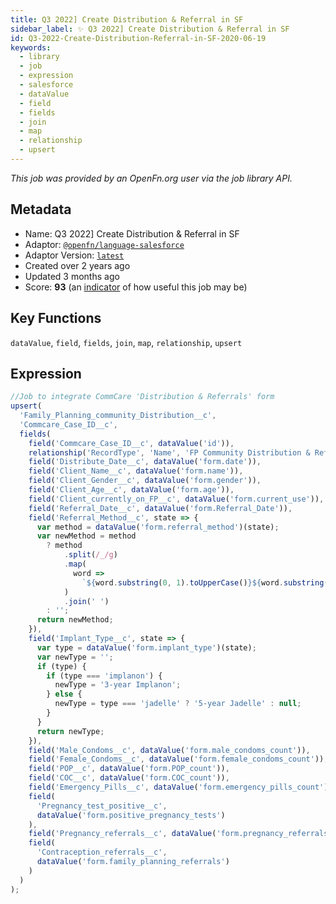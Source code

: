 ```yaml
---
title: Q3 2022] Create Distribution & Referral in SF
sidebar_label: ✨ Q3 2022] Create Distribution & Referral in SF
id: Q3-2022-Create-Distribution-Referral-in-SF-2020-06-19
keywords:
  - library
  - job
  - expression
  - salesforce
  - dataValue
  - field
  - fields
  - join
  - map
  - relationship
  - upsert
---
```


<em>This job was provided by an OpenFn.org user via the job library API.</em>

## Metadata

- Name: Q3 2022] Create Distribution & Referral in SF
- Adaptor: [`@openfn/language-salesforce`](https://www.github.com/openfn/language-salesforce)
- Adaptor Version: [`latest`](https://www.github.com/openfn/language-salesforce)
- Created over 2 years ago
- Updated 3 months ago
- Score: <b>93</b> (an [indicator](/adaptors/library/#library-scores) of how useful this job may be)

## Key Functions

`dataValue`, `field`, `fields`, `join`, `map`, `relationship`, `upsert`

## Expression

```js
//Job to integrate CommCare 'Distribution & Referrals' form
upsert(
  'Family_Planning_community_Distribution__c',
  'Commcare_Case_ID__c',
  fields(
    field('Commcare_Case_ID__c', dataValue('id')),
    relationship('RecordType', 'Name', 'FP Community Distribution & Referrals'),
    field('Distribute_Date__c', dataValue('form.date')),
    field('Client_Name__c', dataValue('form.name')),
    field('Client_Gender__c', dataValue('form.gender')),
    field('Client_Age__c', dataValue('form.age')),
    field('Client_currently_on_FP__c', dataValue('form.current_use')),
    field('Referral_Date__c', dataValue('form.Referral_Date')),
    field('Referral_Method__c', state => {
      var method = dataValue('form.referral_method')(state);
      var newMethod = method
        ? method
            .split(/_/g)
            .map(
              word =>
                `${word.substring(0, 1).toUpperCase()}${word.substring(1)}`
            )
            .join(' ')
        : '';
      return newMethod;
    }),
    field('Implant_Type__c', state => {
      var type = dataValue('form.implant_type')(state);
      var newType = '';
      if (type) {
        if (type === 'implanon') {
          newType = '3-year Implanon';
        } else {
          newType = type === 'jadelle' ? '5-year Jadelle' : null;
        }
      }
      return newType;
    }),
    field('Male_Condoms__c', dataValue('form.male_condoms_count')),
    field('Female_Condoms__c', dataValue('form.female_condoms_count')),
    field('POP__c', dataValue('form.POP_count')),
    field('COC__c', dataValue('form.COC_count')),
    field('Emergency_Pills__c', dataValue('form.emergency_pills_count')),
    field(
      'Pregnancy_test_positive__c',
      dataValue('form.positive_pregnancy_tests')
    ),
    field('Pregnancy_referrals__c', dataValue('form.pregnancy_referrals')),
    field(
      'Contraception_referrals__c',
      dataValue('form.family_planning_referrals')
    )
  )
);

```
